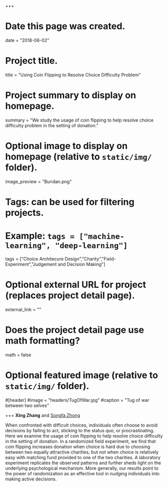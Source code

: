 +++
# Date this page was created.
date = "2018-06-02"

# Project title.
title = "Using Coin Flipping to Resolve Choice Difficulty Problem"

# Project summary to display on homepage.
summary = "We study the usage of coin flipping to help resolve choice difficulty problem in the setting of donation."

# Optional image to display on homepage (relative to `static/img/` folder).
image_preview = "Buridan.png"

# Tags: can be used for filtering projects.
# Example: `tags = ["machine-learning", "deep-learning"]`
tags = ["Choice Architecure Design","Charity","Field-Experiment","Judgement and Decision Making"]

# Optional external URL for project (replaces project detail page).
external_link = ""

# Does the project detail page use math formatting?
math = false

# Optional featured image (relative to `static/img/` folder).
#[header]
#image = "headers/TugOfWar.jpg"
#caption = "Tug of war between two selves"

+++
**Xing Zhang** and [Songfa Zhong](https://zhongsongfa.weebly.com/)

When confronted with difficult choices, individuals often choose to avoid decisions by failing to act, sticking to the status quo, or procrastinating. Here we examine the usage of coin flipping to help resolve choice difficulty in the setting of donation. In a randomized field experiment, we find that coin flipping increases donation when choice is hard due to choosing between two equally attractive charities, but not when choice is relatively easy with matching fund provided to one of the two charities. A laboratory experiment replicates the observed patterns and further sheds light on the underlying psychological mechanism. More generally, our results point to the power of randomization as an effective tool in nudging individuals into making active decisions.